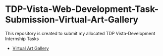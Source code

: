 # TDP-Vista-Web-Development-Task-Submission-Virtual-Art-Gallery
This repository is created to submit my allocated TDP Vista-Development Internship Tasks

- [Virtual Art Gallery](https://xd.adobe.com/view/224deb4b-ac1e-416d-8eab-a8e4f49b9c37-771e/?fullscreen)
